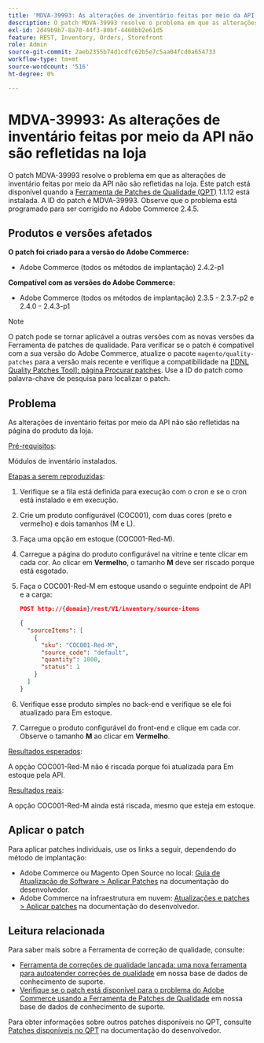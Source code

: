 ```yaml
---
title: 'MDVA-39993: As alterações de inventário feitas por meio da API não são refletidas na loja'
description: O patch MDVA-39993 resolve o problema em que as alterações de inventário feitas por meio da API não são refletidas na loja. Este patch está disponível quando a [Ferramenta de correções de qualidade (QPT)](/help/announcements/adobe-commerce-announcements/magento-quality-patches-released-new-tool-to-self-serve-quality-patches.md) 1.1.12 está instalada. A ID do patch é MDVA-39993. Observe que o problema está programado para ser corrigido no Adobe Commerce 2.4.5.
exl-id: 2d49b9b7-8a70-44f3-80bf-4460bb2e61d5
feature: REST, Inventory, Orders, Storefront
role: Admin
source-git-commit: 2aeb2355b74d1cdfc62b5e7c5aa04fcd0a654733
workflow-type: tm+mt
source-wordcount: '516'
ht-degree: 0%

---
```


# MDVA-39993: As alterações de inventário feitas por meio da API não são refletidas na loja

O patch MDVA-39993 resolve o problema em que as alterações de inventário feitas por meio da API não são refletidas na loja. Este patch está disponível quando a [Ferramenta de Patches de Qualidade (QPT)](/help/announcements/adobe-commerce-announcements/magento-quality-patches-released-new-tool-to-self-serve-quality-patches.md) 1.1.12 está instalada. A ID do patch é MDVA-39993. Observe que o problema está programado para ser corrigido no Adobe Commerce 2.4.5.

## Produtos e versões afetados

**O patch foi criado para a versão do Adobe Commerce:**

* Adobe Commerce (todos os métodos de implantação) 2.4.2-p1

**Compatível com as versões do Adobe Commerce:**

* Adobe Commerce (todos os métodos de implantação) 2.3.5 - 2.3.7-p2 e 2.4.0 - 2.4.3-p1

>[!NOTE]
>
>O patch pode se tornar aplicável a outras versões com as novas versões da Ferramenta de patches de qualidade. Para verificar se o patch é compatível com a sua versão do Adobe Commerce, atualize o pacote `magento/quality-patches` para a versão mais recente e verifique a compatibilidade na [[!DNL Quality Patches Tool]: página Procurar patches](https://experienceleague.adobe.com/tools/commerce-quality-patches/index.html?lang=pt-BR). Use a ID do patch como palavra-chave de pesquisa para localizar o patch.

## Problema

As alterações de inventário feitas por meio da API não são refletidas na página do produto da loja.

<u>Pré-requisitos</u>:

Módulos de inventário instalados.

<u>Etapas a serem reproduzidas</u>:

1. Verifique se a fila está definida para execução com o cron e se o cron está instalado e em execução.
1. Crie um produto configurável (COC001), com duas cores (preto e vermelho) e dois tamanhos (M e L).
1. Faça uma opção em estoque (COC001-Red-M).
1. Carregue a página do produto configurável na vitrine e tente clicar em cada cor. Ao clicar em **Vermelho**, o tamanho **M** deve ser riscado porque está esgotado.
1. Faça o COC001-Red-M em estoque usando o seguinte endpoint de API e a carga:

   ```json
   POST http://{domain}/rest/V1/inventory/source-items
   
   {
     "sourceItems": [
       {
         "sku": "COC001-Red-M",
         "source_code": "default",
         "quantity": 1000,
         "status": 1
       }
     ]
   }
   ```

1. Verifique esse produto simples no back-end e verifique se ele foi atualizado para Em estoque.
1. Carregue o produto configurável do front-end e clique em cada cor. Observe o tamanho **M** ao clicar em **Vermelho**.

<u>Resultados esperados</u>:

A opção COC001-Red-M não é riscada porque foi atualizada para Em estoque pela API.

<u>Resultados reais</u>:

A opção COC001-Red-M ainda está riscada, mesmo que esteja em estoque.

## Aplicar o patch

Para aplicar patches individuais, use os links a seguir, dependendo do método de implantação:

* Adobe Commerce ou Magento Open Source no local: [Guia de Atualização de Software > Aplicar Patches](https://experienceleague.adobe.com/pt-br/docs/commerce-operations/tools/quality-patches-tool/usage) na documentação do desenvolvedor.
* Adobe Commerce na infraestrutura em nuvem: [Atualizações e patches > Aplicar patches](https://experienceleague.adobe.com/pt-br/docs/commerce-cloud-service/user-guide/develop/upgrade/apply-patches) na documentação do desenvolvedor.

## Leitura relacionada

Para saber mais sobre a Ferramenta de correção de qualidade, consulte:

* [Ferramenta de correções de qualidade lançada: uma nova ferramenta para autoatender correções de qualidade](/help/announcements/adobe-commerce-announcements/magento-quality-patches-released-new-tool-to-self-serve-quality-patches.md) em nossa base de dados de conhecimento de suporte.
* [Verifique se o patch está disponível para o problema do Adobe Commerce usando a Ferramenta de Patches de Qualidade](/help/support-tools/patches-available-in-qpt-tool/check-patch-for-magento-issue-with-magento-quality-patches.md) em nossa base de dados de conhecimento de suporte.

Para obter informações sobre outros patches disponíveis no QPT, consulte [Patches disponíveis no QPT](https://experienceleague.adobe.com/tools/commerce-quality-patches/index.html?lang=pt-BR) na documentação do desenvolvedor.
